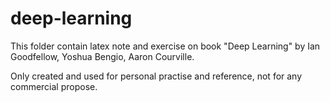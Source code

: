 # deep-learning
This folder contain latex note and exercise on book "Deep Learning" by Ian Goodfellow, Yoshua Bengio, Aaron Courville. 

Only created and used for personal practise and reference, not for any commercial propose. 
